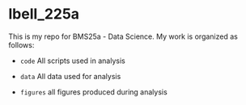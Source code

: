# lbell_225a

This is my repo for BMS25a - Data Science. My work is organized as follows:

- `code` All scripts used in analysis

- `data` All data used for analysis

- `figures` all figures produced during analysis

